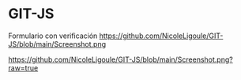 # GIT-JS
Formulario con verificación
https://github.com/NicoleLigoule/GIT-JS/blob/main/Screenshot.png

https://github.com/NicoleLigoule/GIT-JS/blob/main/Screenshot.png?raw=true
